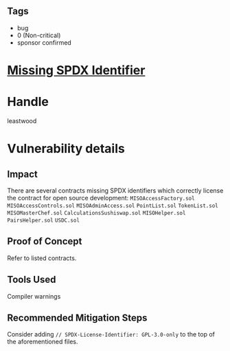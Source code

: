 ## Tags

- bug
- 0 (Non-critical)
- sponsor confirmed

# [Missing SPDX Identifier](https://github.com/code-423n4/2021-09-sushimiso-findings/issues/26) 

# Handle

leastwood


# Vulnerability details

## Impact

There are several contracts missing SPDX identifiers which correctly license the contract for open source development:
`MISOAccessFactory.sol`
`MISOAccessControls.sol`
`MISOAdminAccess.sol`
`PointList.sol`
`TokenList.sol`
`MISOMasterChef.sol`
`CalculationsSushiswap.sol`
`MISOHelper.sol`
`PairsHelper.sol`
`USDC.sol`

## Proof of Concept

Refer to listed contracts.

## Tools Used

Compiler warnings

## Recommended Mitigation Steps

Consider adding `// SPDX-License-Identifier: GPL-3.0-only` to the top of the aforementioned files.

